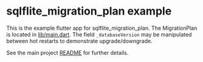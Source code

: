 # sqlflite_migration_plan example

This is the example flutter app for sqlflite_migration_plan.  The MigrationPlan is located in [lib/main.dart](./lib/main.dart).  The field `_databaseVersion` may be manipulated between hot restarts to demonstrate upgrade/downgrade.

See the main project [README](../README.md) for further details.

